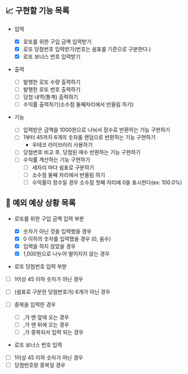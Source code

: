 ## 📈 구현할 기능 목록

- 입력

  - [x] 로또를 위한 구입 금액 입력받기
  - [x] 로또 당첨번호 입력받기(번호는 쉼표를 기준으로 구분한다.)
  - [x] 로또 보너스 번호 입력받기

- 출력

  - [ ] 발행한 로또 수량 출력하기
  - [ ] 발행한 로또 번호 출력하기
  - [ ] 당첨 내역(통계) 출력하기
  - [ ] 수익률 출력하기(소수점 둘째자리에서 반올림 하기)

- 기능

  - [ ] 입력받은 금액을 1000원으로 나눠서 장수로 반환하는 기능 구현하기
  - [ ] 1부터 45까지 6개의 숫자를 랜덤으로 반환하는 기능 구현하기
    - 우테코 라이브러리 사용하기
  - [ ] 당첨번호 비교 후, 당첨된 매수 반환하는 기능 구현하기
  - [ ] 수익률 계산하는 기능 구현하기
    - [ ] 세자리 마다 쉼표로 구분하기
    - [ ] 소수점 둘째 자리에서 반올림 하기
    - [ ] 수익률이 정수일 경우 소수점 첫째 자리에 0을 표시한다(ex: 100.0%)

## 🎯 예외 예상 상황 목록

- 로또를 위한 구입 금액 입력 부분

  - [x] 숫자가 아닌 것을 입력했을 경우
  - [x] 0 이하의 숫자를 입력했을 경우 (0, 음수)
  - [x] 입력을 하지 않았을 경우
  - [x] 1,000원으로 나누어 떨어지지 않는 경우

- 로또 당첨번호 입력 부분

- [ ] 1이상 45 이하 숫자가 아닌 경우
- [ ] (쉼표로 구분한 당첨번호가) 6개가 아닌 경우
- [ ] 중복을 입력한 경우

  - [ ] ,가 맨 앞에 오는 경우
  - [ ] ,가 맨 뒤에 오는 경우
  - [ ] ,가 중복되서 입력 되는 경우

- 로또 보너스 번호 입력
- [ ] 1이상 45 이하 숫자가 아닌 경우
- [ ] 당첨번호랑 중복일 경우

